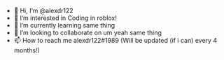 - 👋 Hi, I’m @alexdr122
- 👀 I’m interested in Coding in roblox!
- 🌱 I’m currently learning same thing
- 💞️ I’m looking to collaborate on um yeah same thing
- 📫 How to reach me alexdr122#1989 (Will be updated (if i can) every 4 months!)

<!---
alexdr122/alexdr122 is a ✨ special ✨ repository because its `README.md` (this file) appears on your GitHub profile.
You can click the Preview link to take a look at your changes.
--->
